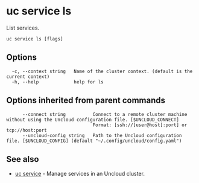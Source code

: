 # uc service ls

List services.

```
uc service ls [flags]
```

## Options

```
  -c, --context string   Name of the cluster context. (default is the current context)
  -h, --help             help for ls
```

## Options inherited from parent commands

```
      --connect string          Connect to a remote cluster machine without using the Uncloud configuration file. [$UNCLOUD_CONNECT]
                                Format: [ssh://]user@host[:port] or tcp://host:port
      --uncloud-config string   Path to the Uncloud configuration file. [$UNCLOUD_CONFIG] (default "~/.config/uncloud/config.yaml")
```

## See also

* [uc service](uc_service.md)	 - Manage services in an Uncloud cluster.

